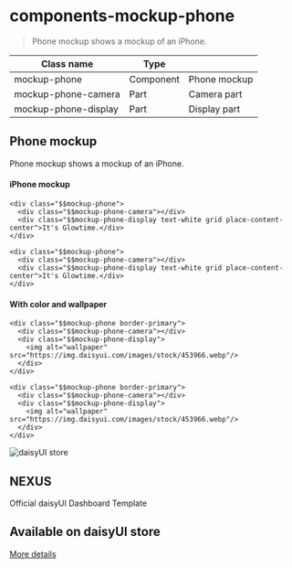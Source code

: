 # components-mockup-phone

> Phone mockup shows a mockup of an iPhone.

| Class name           | Type      |              |
| -------------------- | --------- | ------------ |
| mockup-phone         | Component | Phone mockup |
| mockup-phone-camera  | Part      | Camera part  |
| mockup-phone-display | Part      | Display part |

## Phone mockup

Phone mockup shows a mockup of an iPhone.

[](#iphone-mockup)

#### iPhone mockup

```
<div class="$$mockup-phone">
  <div class="$$mockup-phone-camera"></div>
  <div class="$$mockup-phone-display text-white grid place-content-center">It's Glowtime.</div>
</div>
```

```
<div class="$$mockup-phone">
  <div class="$$mockup-phone-camera"></div>
  <div class="$$mockup-phone-display text-white grid place-content-center">It's Glowtime.</div>
</div>
```

[](#with-color-and-wallpaper)

#### With color and wallpaper

```
<div class="$$mockup-phone border-primary">
  <div class="$$mockup-phone-camera"></div>
  <div class="$$mockup-phone-display">
    <img alt="wallpaper" src="https://img.daisyui.com/images/stock/453966.webp"/>
  </div>
</div>
```

```
<div class="$$mockup-phone border-primary">
  <div class="$$mockup-phone-camera"></div>
  <div class="$$mockup-phone-display">
    <img alt="wallpaper" src="https://img.daisyui.com/images/stock/453966.webp"/>
  </div>
</div>
```

![daisyUI store](https://img.daisyui.com/images/store/nexus.webp)

## NEXUS  
Official daisyUI Dashboard Template

## Available on daisyUI store

[More details](/store)
